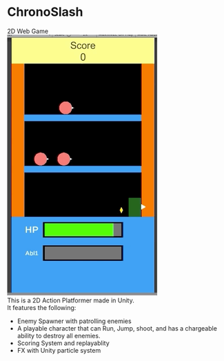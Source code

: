 # ChronoSlash
2D Web Game
</br>
![](ChronoSlash.gif)
</br>
This is a 2D Action Platformer made in Unity.
</br>
It features the following:
* Enemy Spawner with patrolling enemies
* A playable character that can Run, Jump, shoot, and has a chargeable ability to destroy all enemies.
* Scoring System and replayablity
* FX with Unity particle system
